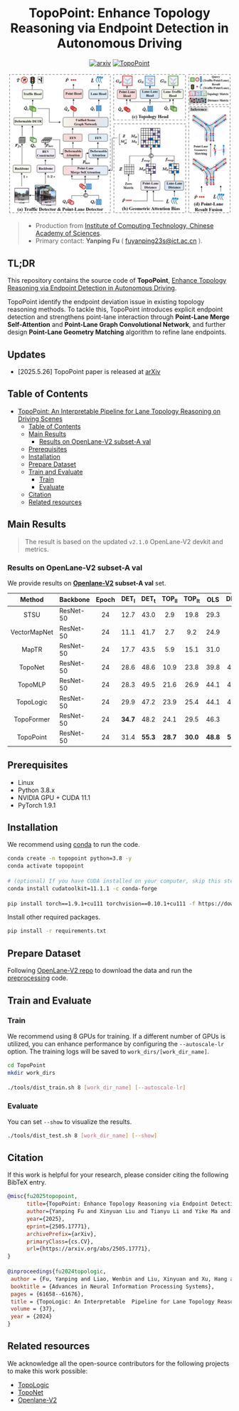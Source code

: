 <div align="center">

# TopoPoint: Enhance Topology Reasoning via Endpoint Detection in Autonomous Driving


[![arxiv](https://img.shields.io/badge/arxiv-2405.17771-479ee2.svg)](https://arxiv.org/pdf/2505.17771)
[![TopoPoint](https://img.shields.io/badge/GitHub-TopoPoint-blueviolet.svg)](https://github.com/Franpin/TopoPoint)

![method](figs/pipeline.png "Model Architecture")


</div>

> - Production from [Institute of Computing Technology, Chinese Academy of Sciences](http://www.ict.ac.cn/). 
> - Primary contact: **Yanping Fu** ( fuyanping23s@ict.ac.cn ).


TL;DR
---
This repository contains the source code of **TopoPoint**, [Enhance Topology Reasoning
 via Endpoint Detection in Autonomous Driving](https://arxiv.org/pdf/2505.17771).

TopoPoint identify the endpoint deviation issue in existing topology reasoning methods. To tackle this, TopoPoint introduces explicit endpoint detection and strengthens
 point-lane interaction through **Point-Lane Merge Self-Attention** and  **Point-Lane Graph Convolutional Network**, and further design **Point-Lane Geometry Matching** algorithm to refine lane endpoints.


Updates
--- 
- [2025.5.26] TopoPoint paper is released at [arXiv](https://arxiv.org/abs/2405.14747)
## Table of Contents
- [TopoPoint: An Interpretable Pipeline for Lane Topology Reasoning on Driving Scenes](#TopoPoint-an-interpretable-pipeline-for-lane-topology-reasoning-on-driving-scenes)
  - [Table of Contents](#table-of-contents)
  - [Main Results](#main-results)
    - [Results on OpenLane-V2 subset-A val](#results-on-openlane-v2-subset-a-val)
  - [Prerequisites](#prerequisites)
  - [Installation](#installation)
  - [Prepare Dataset](#prepare-dataset)
  - [Train and Evaluate](#train-and-evaluate)
    - [Train](#train)
    - [Evaluate](#evaluate)
  - [Citation](#citation)
  - [Related resources](#related-resources)

## Main Results
> The result is based on the updated `v2.1.0` OpenLane-V2 devkit and metrics.
### Results on OpenLane-V2 subset-A val

We provide results on **[Openlane-V2](https://github.com/OpenDriveLab/OpenLane-V2) subset-A val** set.

|    Method    | Backbone | Epoch | DET<sub>l</sub> | DET<sub>t</sub> | TOP<sub>ll</sub> | TOP<sub>lt</sub> |   OLS    | DET<sub>p</sub>      |
| :----------: |----| :---: | :-------------: | :--------------: | :-------------: | :--------------: | :------: | :------: |
|     STSU     | ResNet-50 |  24   |     12.7       |      43.0       |       2.9        |       19.8       |   29.3   | - |
| VectorMapNet | ResNet-50 |  24    |    11.1       |      41.7       |       2.7        |       9.2        |   24.9   | - |
|    MapTR     | ResNet-50 |  24    |     17.7        |      43.5       |       5.9        |       15.1        |   31.0   | - |
| TopoNet  | ResNet-50 |  24   |   28.6     |    48.6     |     10.9      |    23.8     | 39.8 | 43.8 |
| TopoMLP  | ResNet-50 |  24   |   28.3     |    49.5     |     21.6      |    26.9     | 44.1 | 43.4 |
| TopoLogic | ResNet-50 | 24  | 29.9 |47.2 | 23.9  | 25.4  | 44.1 | 45.2 |
| TopoFormer  | ResNet-50 |  24   |   **34.7**     |    48.2     |     24.1      |    29.5    | 46.3 | - |
| TopoPoint | ResNet-50 | 24  | 31.4 | **55.3**  | **28.7** | **30.0** | **48.8** | **52.6** |



## Prerequisites

- Linux
- Python 3.8.x
- NVIDIA GPU + CUDA 11.1
- PyTorch 1.9.1

## Installation

We recommend using [conda](https://docs.conda.io/en/latest/miniconda.html) to run the code.
```bash
conda create -n topopoint python=3.8 -y
conda activate topopoint

# (optional) If you have CUDA installed on your computer, skip this step.
conda install cudatoolkit=11.1.1 -c conda-forge

pip install torch==1.9.1+cu111 torchvision==0.10.1+cu111 -f https://download.pytorch.org/whl/torch_stable.html
```

Install other required packages.
```bash
pip install -r requirements.txt
```

## Prepare Dataset

Following [OpenLane-V2 repo](https://github.com/OpenDriveLab/OpenLane-V2/blob/v1.0.0/data) to download the data and run the [preprocessing](https://github.com/OpenDriveLab/OpenLane-V2/tree/v1.0.0/data#preprocess) code.


## Train and Evaluate

### Train

We recommend using 8 GPUs for training. If a different number of GPUs is utilized, you can enhance performance by configuring the `--autoscale-lr` option. The training logs will be saved to `work_dirs/[work_dir_name]`.

```bash
cd TopoPoint
mkdir work_dirs

./tools/dist_train.sh 8 [work_dir_name] [--autoscale-lr]
```

### Evaluate
You can set `--show` to visualize the results.

```bash
./tools/dist_test.sh 8 [work_dir_name] [--show]
```



## Citation
If this work is helpful for your research, please consider citing the following BibTeX entry.

``` bibtex
@misc{fu2025topopoint,
      title={TopoPoint: Enhance Topology Reasoning via Endpoint Detection in Autonomous Driving}, 
      author={Yanping Fu and Xinyuan Liu and Tianyu Li and Yike Ma and Yucheng Zhang and Feng Dai},
      year={2025},
      eprint={2505.17771},
      archivePrefix={arXiv},
      primaryClass={cs.CV},
      url={https://arxiv.org/abs/2505.17771}, 
}

@inproceedings{fu2024topologic,
 author = {Fu, Yanping and Liao, Wenbin and Liu, Xinyuan and Xu, Hang and Ma, Yike and Zhang, Yucheng and Dai, Feng},
 booktitle = {Advances in Neural Information Processing Systems},
 pages = {61658--61676},
 title = {TopoLogic: An Interpretable  Pipeline for Lane Topology Reasoning on Driving Scenes},
 volume = {37},
 year = {2024}
}

```

## Related resources

We acknowledge all the open-source contributors for the following projects to make this work possible:
- [TopoLogic](https://github.com/Franpin/TopoLogic)
- [TopoNet](https://github.com/OpenDriveLab/TopoNet)
- [Openlane-V2](https://github.com/OpenDriveLab/OpenLane-V2)
